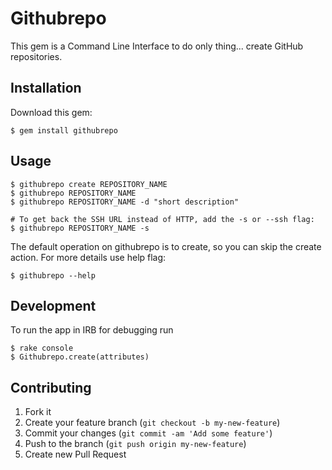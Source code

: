 # Githubrepo
This gem is a Command Line Interface to do only thing... create GitHub repositories.

## Installation

Download this gem:

    $ gem install githubrepo


## Usage

    $ githubrepo create REPOSITORY_NAME
    $ githubrepo REPOSITORY_NAME
    $ githubrepo REPOSITORY_NAME -d "short description"

    # To get back the SSH URL instead of HTTP, add the -s or --ssh flag:
    $ githubrepo REPOSITORY_NAME -s



The default operation on githubrepo is to create, so you can skip the create action.
For more details use help flag:

    $ githubrepo --help


## Development
To run the app in IRB for debugging run

    $ rake console
    $ Githubrepo.create(attributes)


## Contributing

1. Fork it
2. Create your feature branch (`git checkout -b my-new-feature`)
3. Commit your changes (`git commit -am 'Add some feature'`)
4. Push to the branch (`git push origin my-new-feature`)
5. Create new Pull Request
